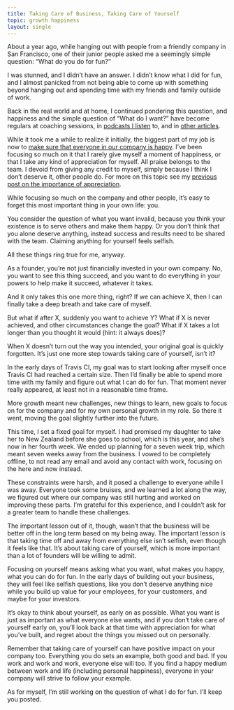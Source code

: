 ```yaml
---
title: Taking Care of Business, Taking Care of Yourself
topic: growth happiness
layout: single
---
```

About a year ago, while hanging out with people from a friendly company in San Francisco, one of their junior people asked me a seemingly simple question: “What do you do for fun?”

I was stunned, and I didn’t have an answer. I didn’t know what I did for fun, and I almost panicked from not being able to come up with something beyond hanging out and spending time with my friends and family outside of work.

Back in the real world and at home, I continued pondering this question, and happiness and the simple question of “What do I want?” have become regulars at coaching sessions, in [podcasts I listen](http://reboot.io/podcast) to, and in [other articles](http://www.vox.com/2015/6/2/8686191/happiness-myths).

While it took me a while to realize it initially, the biggest part of my job is now to [make sure that everyone in our company is happy](http://firstround.com/review/Heres-Why-Founders-Should-Care-about-Happiness/). I’ve been focusing so much on it that I rarely give myself a moment of happiness, or that I take any kind of appreciation for myself. All praise belongs to the team. I devoid from giving any credit to myself, simply because I think I don’t deserve it, other people do. For more on this topic see my [previous post on the importance of appreciation](http://www.paperplanes.de/2015/9/28/always-improve-never-appreciate.html).

While focusing so much on the company and other people, it’s easy to forget this most important thing in your own life: you.

You consider the question of what you want invalid, because you think your existence is to serve others and make them happy. Or you don’t think that you alone deserve anything, instead success and results need to be shared with the team. Claiming anything for yourself feels selfish.

All these things ring true for me, anyway.

As a founder, you’re not just financially invested in your own company. No, you want to see this thing succeed, and you want to do everything in your powers to help make it succeed, whatever it takes.

And it only takes this one more thing, right? If we can achieve X, then I can finally take a deep breath and take care of myself.

But what if after X, suddenly you want to achieve Y? What if X is never achieved, and other circumstances change the goal? What if X takes a lot longer than you thought it would (hint: it always does)?

When X doesn’t turn out the way you intended, your original goal is quickly forgotten. It’s just one more step towards taking care of yourself, isn’t it?

In the early days of Travis CI, my goal was to start looking after myself once Travis CI had reached a certain size. Then I’d finally be able to spend more time with my family and figure out what I can do for fun. That moment never really appeared, at least not in a reasonable time frame.

More growth meant new challenges, new things to learn, new goals to focus on for the company and for my own personal growth in my role. So there it went, moving the goal slightly further into the future.

This time, I set a fixed goal for myself. I had promised my daughter to take her to New Zealand before she goes to school, which is this year, and she’s now in her fourth week. We ended up planning for a seven week trip, which meant seven weeks away from the business. I vowed to be completely offline, to not read any email and avoid any contact with work, focusing on the here and now instead.

These constraints were harsh, and it posed a challenge to everyone while I was away. Everyone took some bruises, and we learned a lot along the way, we figured out where our company was still hurting and worked on improving these parts. I’m grateful for this experience, and I couldn’t ask for a greater team to handle these challenges.

The important lesson out of it, though, wasn’t that the business will be better off in the long term based on my being away. The important lesson is that taking time off and away from everything else isn’t selfish, even though it feels like that. It’s about taking care of yourself, which is more important than a lot of founders will be willing to admit.

Focusing on yourself means asking what you want, what makes you happy, what you can do for fun. In the early days of building out your business, they will feel like selfish questions, like you don’t deserve anything nice while you build up value for your employees, for your customers, and maybe for your investors.

It’s okay to think about yourself, as early on as possible. What you want is just as important as what everyone else wants, and if you don’t take care of yourself early on, you’ll look back at that time with appreciation for what you’ve built, and regret about the things you missed out on personally.

Remember that taking care of yourself can have positive impact on your company too. Everything you do sets an example, both good and bad. If you work and work and work, everyone else will too. If you find a happy medium between work and life (including personal happiness), everyone in your company will strive to follow your example.

As for myself, I’m still working on the question of what I do for fun. I’ll keep you posted.
